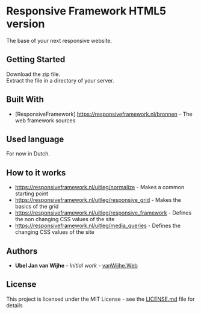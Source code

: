 # Responsive Framework HTML5 version

The base of your next responsive website.

## Getting Started

Download the zip file.   
Extract the file in a directory of your server.  

## Built With

* [ResponsiveFramework] https://responsiveframework.nl/bronnen - The web framework sources

## Used language

For now in Dutch.

## How to it works

* https://responsiveframework.nl/uitleg/normalize - Makes a common starting point  
* https://responsiveframework.nl/uitleg/responsive_grid - Makes the basics of the grid
* https://responsiveframework.nl/uitleg/responsive_framework - Defines the non changing CSS values of the site
* https://responsiveframework.nl/uitleg/media_queries - Defines the changing CSS values of the site


## Authors

* **Ubel Jan van Wijhe** - *Initial work* - [vanWijhe.Web](https://www.vanwijheweb.nl)

## License

This project is licensed under the MIT License - see the [LICENSE.md](LICENSE.md) file for details
